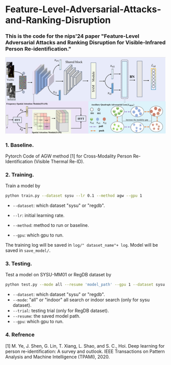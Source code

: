 # Feature-Level-Adversarial-Attacks-and-Ranking-Disruption
### This is the code for the nips'24 paper "Feature-Level Adversarial Attacks and Ranking Disruption for Visible-Infrared Person Re-identification." 

![frame](https://github.com/liu166-bit/FAAR/blob/main/images/frame.png)

### 1. Baseline.

Pytorch Code of AGW method [1] for Cross-Modality Person Re-Identification (Visible Thermal Re-ID).

### 2. Training.
  Train a model by
  ```bash
python train.py --dataset sysu --lr 0.1 --method agw --gpu 1
  ```

  - `--dataset`: which dataset "sysu" or "regdb".

  - `--lr`: initial learning rate.
  
  -  `--method`: method to run or baseline.
  
  - `--gpu`:  which gpu to run.

The training log will be saved in `log/" dataset_name"+ log`. Model will be saved in `save_model/`.

### 3. Testing.

Test a model on SYSU-MM01 or RegDB dataset by 
  ```bash
python test.py --mode all --resume 'model_path' --gpu 1 --dataset sysu
  ```
  - `--dataset`: which dataset "sysu" or "regdb".
  - `--mode`: "all" or "indoor" all search or indoor search (only for sysu dataset).
  - `--trial`: testing trial (only for RegDB dataset).
  - `--resume`: the saved model path.
  - `--gpu`:  which gpu to run.

### 4. Refrence

[1] M. Ye, J. Shen, G. Lin, T. Xiang, L. Shao, and S. C., Hoi.  Deep learning for person re-identification: A survey and outlook. IEEE Transactions on Pattern Analysis and Machine Intelligence (TPAMI), 2020.




